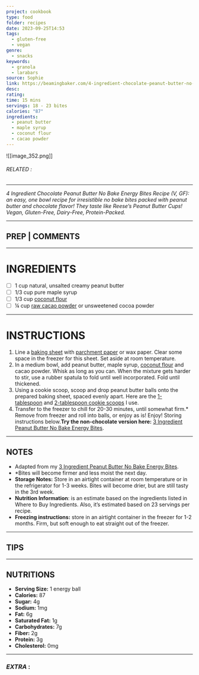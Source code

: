 ```yaml
---
project: cookbook
type: food
folder: recipes
date: 2023-09-25T14:53
tags:
  - gluten-free
  - vegan
genre:
  - snacks
keywords:
  - granola
  - larabars
source: Sophie
link: https://beamingbaker.com/4-ingredient-chocolate-peanut-butter-no-bake-energy-bites-recipe-gluten-free-vegan-protein-packed/
desc: 
rating: 
time: 15 mins
servings: 18 - 23 bites
calories: "87"
ingredients:
  - peanut butter
  - maple syrup
  - coconut flour
  - cacao powder
---
```


![[image_352.png]]
###### *RELATED* : 
---
_4 Ingredient Chocolate Peanut Butter No Bake Energy Bites Recipe_ _(V, GF): an easy, one bowl recipe for irresistible no bake bites packed with peanut butter and chocolate flavor! They taste like Reese’s Peanut Butter Cups! Vegan, Gluten-Free, Dairy-Free, Protein-Packed._

---
## PREP | COMMENTS



---
# INGREDIENTS

- [ ] 1 cup natural, unsalted creamy peanut butter
- [ ] 1/3 cup pure maple syrup
- [ ] 1/3 cup [coconut flour](https://amzn.to/2Ix6yRn)
- [ ] ¼ cup [raw cacao powder](https://beamingbaker.com/recommends/raw-cacao-powder/ "Terrasoul Raw Cacao Powder") or unsweetened cocoa powder

---
# INSTRUCTIONS

1. Line a [baking sheet](http://amzn.to/2xAUXzj) with [parchment paper](http://amzn.to/2DAVsMq) or wax paper. Clear some space in the freezer for this sheet. Set aside at room temperature.
2. In a medium bowl, add peanut butter, maple syrup, [coconut flour](https://amzn.to/2Ix6yRn) and cacao powder. Whisk as long as you can. When the mixture gets harder to stir, use a rubber spatula to fold until well incorporated. Fold until thickened.
3. Using a cookie scoop, scoop and drop peanut butter balls onto the prepared baking sheet, spaced evenly apart. Here are the [1-tablespoon](http://amzn.to/2whOHZF) and [2-tablespoon cookie scoops](http://amzn.to/2tRInJ5) I use.
4. Transfer to the freezer to chill for 20-30 minutes, until somewhat firm.* Remove from freezer and roll into balls, or enjoy as is! Enjoy! Storing instructions below.**Try the non-chocolate version here:** [3 Ingredient Peanut Butter No Bake Energy Bites](https://beamingbaker.com/3-ingredient-peanut-butter-no-bake-energy-bites-recipe-gluten-free-vegan-protein-packed/).

---
## NOTES

- Adapted from my [3 Ingredient Peanut Butter No Bake Energy Bites](https://beamingbaker.com/3-ingredient-peanut-butter-no-bake-energy-bites-recipe-gluten-free-vegan-protein-packed/).
- *Bites will become firmer and less moist the next day.
- **Storage Notes:** Store in an airtight container at room temperature or in the refrigerator for 1-3 weeks. Bites will become drier, but are still tasty in the 3rd week.
- **Nutrition Information**: is an estimate based on the ingredients listed in Where to Buy Ingredients. Also, it’s estimated based on 23 servings per recipe.
- **Freezing instructions:** store in an airtight container in the freezer for 1-2 months. Firm, but soft enough to eat straight out of the freezer.

---
## TIPS



---
## NUTRITIONS

- **Serving Size:** 1 energy ball
- **Calories:** 87
- **Sugar:** 4g
- **Sodium:** 1mg
- **Fat:** 6g
- **Saturated Fat:** 1g
- **Carbohydrates:** 7g
- **Fiber:** 2g
- **Protein:** 3g
- **Cholesterol:** 0mg

---
### *EXTRA* :



